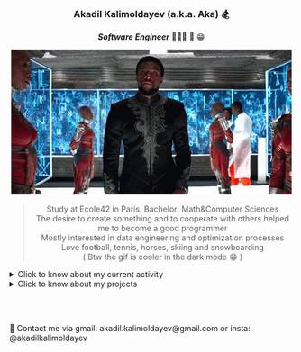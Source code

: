 <div align="center">

### Akadil Kalimoldayev (a.k.a. Aka) 🏂

***Software Engineer*** 👨🏼‍🏫 📝 😁 
  
![BlackPanther](https://github.com/Akadil/Akadil/blob/main/t-challa-black-panther.gif)
  
> Study at Ecole42 in Paris. Bachelor: Math&Computer Sciences \
> The desire to create something and to cooperate with others helped me to become a good programmer \
> Mostly interested in data engineering and optimization processes  \
> Love football, tennis, horses, skiing and snowboarding \
> ( Btw the gif is cooler in the dark mode 😁 )

<div align="left">
<details>
<summary>Click to know about my current activity</summary>
    
- 🏫 Working on [FdF project](https://github.com/Akadil/42project_fdf) (recreate the landscape)
- 💻 Solving the [Leetcode](https://github.com/Akadil/leetcode) problems
- 🇫🇷 Learning French language (Actually not, I am being super lazy)

</details>
  
<details>
<summary>Click to know about my projects</summary>

- 42 projects [Link](https://github.com/Akadil/42Projects) 
- 40 [Leetcode](https://github.com/Akadil/leetcode) problems: 2 hard, 16 medium, 23 easy

</div>
</details>
  
<br></br>

<div align="left">
📩 Contact me via gmail: akadil.kalimoldayev@gmail.com or insta: @akadilkalimoldayev
</div>

